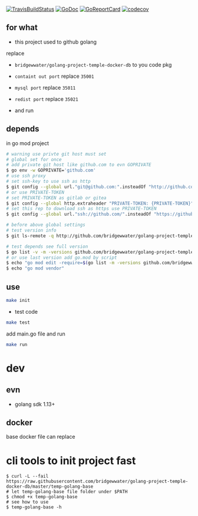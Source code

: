 [![TravisBuildStatus](https://api.travis-ci.org/bridgewwater/golang-project-temple-docker-db.svg?branch=master)](https://travis-ci.org/bridgewwater/golang-project-temple-docker-db)
[![GoDoc](https://godoc.org/github.com/bridgewwater/golang-project-temple-docker-db?status.png)](https://godoc.org/github.com/bridgewwater/golang-project-temple-docker-db/)
[![GoReportCard](https://goreportcard.com/badge/github.com/bridgewwater/golang-project-temple-docker-db)](https://goreportcard.com/report/github.com/bridgewwater/golang-project-temple-docker-db)
[![codecov](https://codecov.io/gh/bridgewwater/golang-project-temple-docker-db/branch/master/graph/badge.svg)](https://codecov.io/gh/bridgewwater/golang-project-temple-docker-db)

## for what

- this project used to github golang

replace

- `bridgewwater/golang-project-temple-docker-db` to you code pkg
- `containt out port` replace `35001`
- `mysql port` replace `35011`
- `redist port` replace `35021`

- and run

## depends

in go mod project

```bash
# warning use privte git host must set
# global set for once
# add private git host like github.com to evn GOPRIVATE
$ go env -w GOPRIVATE='github.com'
# use ssh proxy
# set ssh-key to use ssh as http
$ git config --global url."git@github.com:".insteadOf "http://github.com/"
# or use PRIVATE-TOKEN
# set PRIVATE-TOKEN as gitlab or gitea
$ git config --global http.extraheader "PRIVATE-TOKEN: {PRIVATE-TOKEN}"
# set this rep to download ssh as https use PRIVATE-TOKEN
$ git config --global url."ssh://github.com/".insteadOf "https://github.com/"

# before above global settings
# test version info
$ git ls-remote -q http://github.com/bridgewwater/golang-project-temple-docker-db.git

# test depends see full version
$ go list -v -m -versions github.com/bridgewwater/golang-project-temple-docker-db
# or use last version add go.mod by script
$ echo "go mod edit -require=$(go list -m -versions github.com/bridgewwater/golang-project-temple-docker-db | awk '{print $1 "@" $NF}')"
$ echo "go mod vendor"
```

## use

```bash
make init
```

- test code

```bash
make test
```

add main.go file and run

```bash
make run
```

# dev

## evn

- golang sdk 1.13+

## docker

base docker file can replace

# cli tools to init project fast

```
$ curl -L --fail https://raw.githubusercontent.com/bridgewwater/golang-project-temple-docker-db/master/temp-golang-base
# let temp-golang-base file folder under $PATH
$ chmod +x temp-golang-base
# see how to use
$ temp-golang-base -h
```
